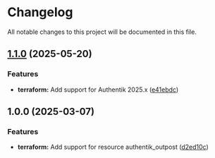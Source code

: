 # Changelog

All notable changes to this project will be documented in this file.

## [1.1.0](https://gitlab.com/terraform-child-modules-48151/terraform-authentik-outpost/compare/v1.0.0...v1.1.0) (2025-05-20)

### Features

* **terraform:** Add support for Authentik 2025.x ([e41ebdc](https://gitlab.com/terraform-child-modules-48151/terraform-authentik-outpost/commit/e41ebdcbac2bd08a1234a74b0aa7228201575ffe))

## 1.0.0 (2025-03-07)

### Features

* **terraform:** Add support for resource authentik_outpost ([d2ed10c](https://gitlab.com/terraform-child-modules-48151/terraform-authentik-outpost/commit/d2ed10ca69a70e34843356023bf4f9edcf5b4946))
